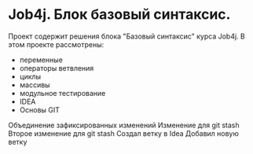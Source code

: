 # Job4j. Блок базовый синтаксис.
Проект содержит решения блока "Базовый синтаксис" курса Job4j.
В этом проекте рассмотрены:
- переменные
- операторы ветвления
- циклы
- массивы
- модульное тестирование
- IDEA
- Основы GIT

Объединение зафиксированных изменений
Изменение для git stash
Второе изменение для git stash
Создал ветку в Idea
Добавил новую ветку
